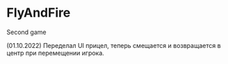 # FlyAndFire
Second game

(01.10.2022)
Переделал UI прицел, теперь смещается и возвращается в центр при перемещении игрока.
